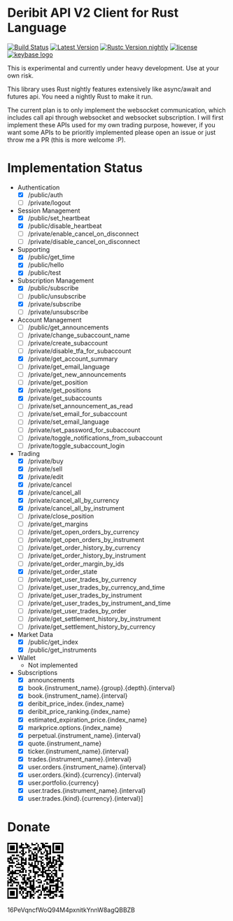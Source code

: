 Deribit API V2 Client for Rust Language
=================

[![Build Status]][travis] [![Latest Version]][crates.io] [![Rustc Version nightly]][rustc] [![license]][license-content] [![keybase logo]][keybase]

[Build Status]: https://img.shields.io/travis/dovahcrow/deribit-rs.svg?style=flat-square
[travis]: https://travis-ci.org/dovahcrow/deribit-rs

[Latest Version]: https://img.shields.io/crates/v/deribit.svg?style=flat-square
[crates.io]: https://crates.io/crates/deribit

[Rustc Version nightly]: https://img.shields.io/badge/rustc-nightly-lightgray.svg?style=flat-square
[rustc]: #

[license]: https://img.shields.io/crates/l/deribit.svg?style=flat-square
[license-content]: LICENSE

[keybase logo]: https://img.shields.io/keybase/pgp/dovahcrow.svg?style=flat-square
[keybase]: #

This is experimental and currently under heavy development. Use at your own risk.

This library uses Rust nightly features extensively like async/await and futures api. You need a nightly Rust to make it run.

The current plan is to only implement the websocket communication, which includes call api through websocket 
and websocket subscription. I will first implement these APIs used for my own trading purpose, however, if you want some APIs 
to be prioritly implemented please open an issue or just throw me a PR (this is more welcome :P).

# Implementation Status

- Authentication
    - [x] /public/auth
    - [ ] /private/logout
- Session Management
    - [x] /public/set_heartbeat
    - [x] /public/disable_heartbeat
    - [ ] /private/enable_cancel_on_disconnect
    - [ ] /private/disable_cancel_on_disconnect
- Supporting
    - [x] /public/get_time
    - [x] /public/hello
    - [x] /public/test
- Subscription Management
    - [x] /public/subscribe
    - [ ] /public/unsubscribe
    - [x] /private/subscribe
    - [ ] /private/unsubscribe
- Account Management
    - [ ] /public/get_announcements
    - [ ] /private/change_subaccount_name
    - [ ] /private/create_subaccount
    - [ ] /private/disable_tfa_for_subaccount
    - [x] /private/get_account_summary
    - [ ] /private/get_email_language
    - [ ] /private/get_new_announcements
    - [ ] /private/get_position
    - [x] /private/get_positions
    - [x] /private/get_subaccounts
    - [ ] /private/set_announcement_as_read
    - [ ] /private/set_email_for_subaccount
    - [ ] /private/set_email_language 
    - [ ] /private/set_password_for_subaccount
    - [ ] /private/toggle_notifications_from_subaccount
    - [ ] /private/toggle_subaccount_login
- Trading
    - [x] /private/buy
    - [x] /private/sell
    - [x] /private/edit
    - [x] /private/cancel
    - [x] /private/cancel_all
    - [x] /private/cancel_all_by_currency
    - [x] /private/cancel_all_by_instrument
    - [ ] /private/close_position
    - [ ] /private/get_margins
    - [ ] /private/get_open_orders_by_currency
    - [ ] /private/get_open_orders_by_instrument
    - [ ] /private/get_order_history_by_currency
    - [ ] /private/get_order_history_by_instrument
    - [ ] /private/get_order_margin_by_ids
    - [x] /private/get_order_state
    - [ ] /private/get_user_trades_by_currency
    - [ ] /private/get_user_trades_by_currency_and_time
    - [ ] /private/get_user_trades_by_instrument
    - [ ] /private/get_user_trades_by_instrument_and_time
    - [ ] /private/get_user_trades_by_order
    - [ ] /private/get_settlement_history_by_instrument
    - [ ] /private/get_settlement_history_by_currency

- Market Data
    - [x] /public/get_index
    - [x] /public/get_instruments
- Wallet
    - Not implemented
- Subscriptions
    - [x] announcements
    - [x] book.{instrument_name}.{group}.{depth}.{interval}
    - [x] book.{instrument_name}.{interval}
    - [x] deribit_price_index.{index_name}
    - [x] deribit_price_ranking.{index_name}
    - [x] estimated_expiration_price.{index_name}
    - [x] markprice.options.{index_name}
    - [x] perpetual.{instrument_name}.{interval}
    - [x] quote.{instrument_name}
    - [x] ticker.{instrument_name}.{interval}
    - [x] trades.{instrument_name}.{interval}
    - [x] user.orders.{instrument_name}.{interval}
    - [x] user.orders.{kind}.{currency}.{interval}
    - [x] user.portfolio.{currency}
    - [x] user.trades.{instrument_name}.{interval}
    - [x] user.trades.{kind}.{currency}.{interval}]

# Donate

![donationqr](assets/donationqr.png)

16PeVqncfWoQ94M4pxnitkYnnW8agQBBZB
